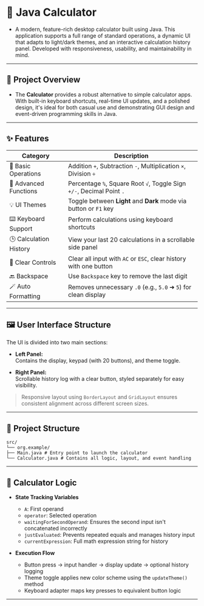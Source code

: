 # 🧮 Java Calculator

 - A modern, feature-rich desktop calculator built using Java. This application supports a full range of standard operations, a dynamic UI that adapts to light/dark themes, and an interactive calculation history panel. Developed with responsiveness, usability, and maintainability in mind.

---

## 📌 Project Overview

- The **Calculator** provides a robust alternative to simple calculator apps. With built-in keyboard shortcuts, real-time UI updates, and a polished design, it's ideal for both casual use and demonstrating GUI design and event-driven programming skills in Java.

---

## ✨ Features

| Category | Description |
|----------|-------------|
| 🧮 Basic Operations | Addition `+`, Subtraction `-`, Multiplication `×`, Division `÷` |
| 🧠 Advanced Functions | Percentage `%`, Square Root `√`, Toggle Sign `+/-`, Decimal Point `.` |
| 💡 UI Themes | Toggle between **Light** and **Dark** mode via button or `F1` key |
| ⌨️ Keyboard Support | Perform calculations using keyboard shortcuts |
| 🕒 Calculation History | View your last 20 calculations in a scrollable side panel |
| 🧹 Clear Controls | Clear all input with `AC` or `ESC`, clear history with one button |
| 🔙 Backspace | Use `Backspace` key to remove the last digit |
| 🪄 Auto Formatting | Removes unnecessary `.0` (e.g., `5.0` ➜ `5`) for clean display |

---

## 🖼️ User Interface Structure

The UI is divided into two main sections:

- **Left Panel:**  
  Contains the display, keypad (with 20 buttons), and theme toggle.
  
- **Right Panel:**  
  Scrollable history log with a clear button, styled separately for easy visibility.

> Responsive layout using `BorderLayout` and `GridLayout` ensures consistent alignment across different screen sizes.

---

## 📁 Project Structure

```
src/
└── org.example/
├── Main.java # Entry point to launch the calculator
└── Calculator.java # Contains all logic, layout, and event handling
```

---

## 🧠 Calculator Logic

- **State Tracking Variables**
  - `A`: First operand
  - `operator`: Selected operation
  - `waitingForSecondOperand`: Ensures the second input isn't concatenated incorrectly
  - `justEvaluated`: Prevents repeated equals and manages history input
  - `currentExpression`: Full math expression string for history

- **Execution Flow**
  - Button press → input handler → display update → optional history logging
  - Theme toggle applies new color scheme using the `updateTheme()` method
  - Keyboard adapter maps key presses to equivalent button logic

---
